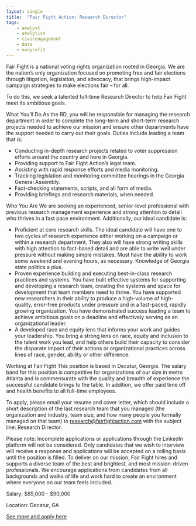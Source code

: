 ```yaml
---
layout: single
title:  "Fair Fight Action: Research Director"
tags: 
    - analyst
    - analytics
    - civicengagement
    - data
    - nonprofit
---
```


Fair Fight is a national voting rights organization rooted in Georgia. We are the nation’s only organization focused on promoting free and fair elections through litigation, legislation, and advocacy, that brings high-impact campaign strategies to make elections fair – for all.

To do this, we seek a talented full-time Research Director to help Fair Fight meet its ambitious goals.


What You’ll Do
As the RD, you will be responsible for managing the research department in order to complete the long-term and short-term research projects needed to achieve our mission and ensure other departments have the support needed to carry out their goals. Duties include leading a team
that is:
* Conducting in-depth research projects related to voter suppression efforts around the country and here in Georgia.
* Providing support to Fair Fight Action’s legal team.
* Assisting with rapid response efforts and media monitoring.
* Tracking legislation and monitoring committee hearings in the Georgia General Assembly.
* Fact-checking statements, scripts, and all form of media.
* Providing briefings and research materials, when needed.

Who You Are
We are seeking an experienced, senior-level professional with previous research management experience and strong attention to detail who thrives in a fast pace environment. Additionally, our ideal candidate is:
* Proficient at core research skills. The ideal candidate will have one to two cycles of research experience either working on a campaign or within a research department. They also will have strong writing skills with high attention to fact-based detail and are able to write well under pressure without making simple mistakes. Must have the ability to work some weekend and evening hours, as necessary. Knowledge of Georgia state politics a plus.
* Proven experience building and executing best-in-class research practices and systems. You have built effective systems for supporting and developing a research team, creating the systems and space for development that team members need to thrive. You have supported new researchers in their ability to produce a high-volume of high-quality, error-free products under pressure and in a fast-paced, rapidly growing organization. You have demonstrated success leading a team to achieve ambitious goals on a deadline and effectively serving as an organizational leader.
* A developed race and equity lens that informs your work and guides your leadership. You bring a strong lens on race, equity and inclusion to the talent work you lead, and help others build their capacity to consider the disparate impact of their actions or organizational practices across lines of race, gender, ability or other difference.


Working at Fair Fight
This position is based in Decatur, Georgia. The salary band for this position is competitive for organizations of our size in metro Atlanta and is commensurate with the quality and breadth of experience the successful candidate brings to the table. In addition, we offer paid time off and health benefits to all full-time employees.

To apply, please email your resume and cover letter, which should include a short description of the last research team that you managed (the organization and industry, team size, and how many people you formally managed on that team) to research@fairfightaction.com with the subject line: Research Director.


Please note: Incomplete applications or applications through the LinkedIn platform will not be considered. Only candidates that we wish to interview will receive a response and applications will be accepted on a rolling basis until the position is filled. To deliver on our mission, Fair Fight hires and supports a diverse team of the best and brightest, and most mission-driven professionals. We encourage applications from candidates from all backgrounds and walks of life and work hard to create an environment where everyone on our team feels included.


Salary: $85,000 - $90,000

Location: Decatur, GA


[See more and apply here]()
